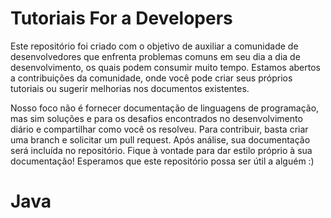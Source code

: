 # Tutoriais For a Developers

Este repositório foi criado com o objetivo de auxiliar a comunidade de desenvolvedores que enfrenta problemas comuns em seu dia a dia de desenvolvimento, os quais podem consumir muito tempo. Estamos abertos a contribuições da comunidade, onde você pode criar seus próprios tutoriais ou sugerir melhorias nos documentos existentes.

Nosso foco não é fornecer documentação de linguagens de programação, mas sim soluções e  para os desafios encontrados no desenvolvimento diário e compartilhar como você os resolveu. Para contribuir, basta criar uma branch e solicitar um pull request. Após análise, sua documentação será incluída no repositório. Fique à vontade para dar estilo próprio à sua documentação! Esperamos que este repositório possa ser útil a alguém :)

# Java

